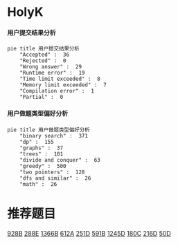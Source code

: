 # HolyK

<!-- tabs:start -->



#### **用户提交结果分析**

```mermaid
pie title 用户提交结果分析
    "Accepted" :  36
    "Rejected" :  0
    "Wrong answer" :  29
    "Runtime error" :  19
    "Time limit exceeded" :  8
    "Memory limit exceeded" :  7
    "Compilation error" :  1
    "Partial" :  0
```

#### **用户做题类型偏好分析**

```mermaid
pie title 用户做题类型偏好分析
    "binary search" :  371
    "dp" :  155
    "graphs" :  37
    "trees" :  101
    "divide and conquer" :  63
    "greedy" :  500
    "two pointers" :  128
    "dfs and similar" :  26
    "math" :  26
```



<!-- tabs:end -->
# 推荐题目
[928B](https://codeforces.com/contest/928/problem/B)
[288E](https://codeforces.com/contest/288/problem/E)
[1366B](https://codeforces.com/contest/1366/problem/B)
[612A](https://codeforces.com/contest/612/problem/A)
[251D](https://codeforces.com/contest/251/problem/D)
[591B](https://codeforces.com/contest/591/problem/B)
[1245D](https://codeforces.com/contest/1245/problem/D)
[180C](https://codeforces.com/contest/180/problem/C)
[216D](https://codeforces.com/contest/216/problem/D)
[50D](https://codeforces.com/contest/50/problem/D)
